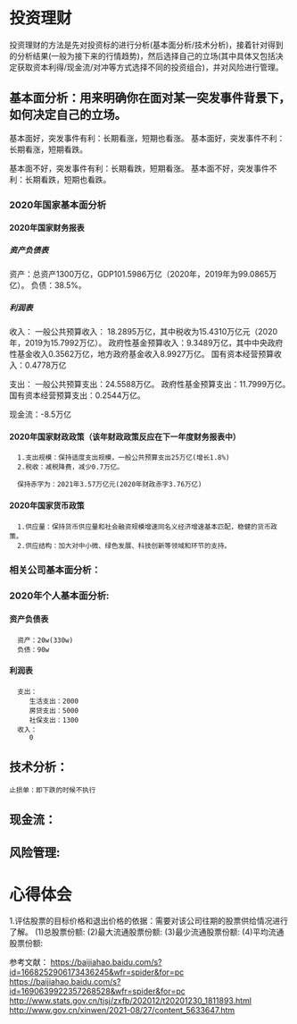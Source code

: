 # 投资理财
   投资理财的方法是先对投资标的进行分析(基本面分析/技术分析)，接着针对得到的分析结果(一般为接下来的行情趋势)，然后选择自己的立场(其中具体又包括决定获取资本利得/现金流/对冲等方式选择不同的投资组合)，并对风险进行管理。

## 基本面分析：用来明确你在面对某一突发事件背景下，如何决定自己的立场。
   基本面好，突发事件有利：长期看涨，短期也看涨。
   基本面好，突发事件不利：长期看涨，短期看跌。
   
   基本面不好，突发事件有利：长期看跌，短期看涨。
   基本面不好，突发事件不利：长期看跌，短期也看跌。

   ### 2020年国家基本面分析
   #### 2020年国家财务报表
   ##### 资产负债表
   资产：总资产1300万亿，GDP101.5986万亿（2020年，2019年为99.0865万亿）。
   负债：38.5%。

   ##### 利润表
   收入：
      一般公共预算收入： 18.2895万亿，其中税收为15.4310万亿元（2020年，2019为15.7992万亿）。
      政府性基金预算收入：9.3489万亿，其中中央政府性基金收入0.3562万亿，地方政府基金收入8.9927万亿。
      国有资本经营预算收入：0.4778万亿

   支出：
      一般公共预算支出：24.5588万亿。
      政府性基金预算支出：11.7999万亿。
      国有资本经营预算支出：0.2544万亿。

   现金流：-8.5万亿   

   #### 2020年国家财政政策（该年财政政策反应在下一年度财务报表中）
      1.支出规模：保持适度支出规模，一般公共预算支出25万亿(增长1.8%)
      2.税收：减税降费，减少0.7万亿。

      保持赤字为：2021年3.57万亿元(2020年财政赤字3.76万亿) 
      
   #### 2020年国家货币政策     
      1.供应量：保持货币供应量和社会融资规模增速同名义经济增速基本匹配，稳健的货币政策。
      2.供应结构：加大对中小微、绿色发展、科技创新等领域和环节的支持。
   ### 相关公司基本面分析：

   ### 2020年个人基本面分析:
   #### 资产负债表
      资产：20w(330w)
      负债：90w
   #### 利润表
      支出：
         生活支出：2000
         房贷支出：5000
         社保支出：1300
      收入：
         0   
## 技术分析：
    止损单：即下跌的时候不执行
## 现金流：

## 风险管理:

# 心得体会
1.评估股票的目标价格和退出价格的依据：需要对该公司往期的股票供给情况进行了解。
  (1)总股票份额:
  (2)最大流通股票份额:
  (3)最少流通股票份额:
  (4)平均流通股票份额:

参考文献：
  https://baijiahao.baidu.com/s?id=1668252906173436245&wfr=spider&for=pc
  https://baijiahao.baidu.com/s?id=1690639922357268528&wfr=spider&for=pc
  http://www.stats.gov.cn/tjsj/zxfb/202012/t20201230_1811893.html
  http://www.gov.cn/xinwen/2021-08/27/content_5633647.htm
